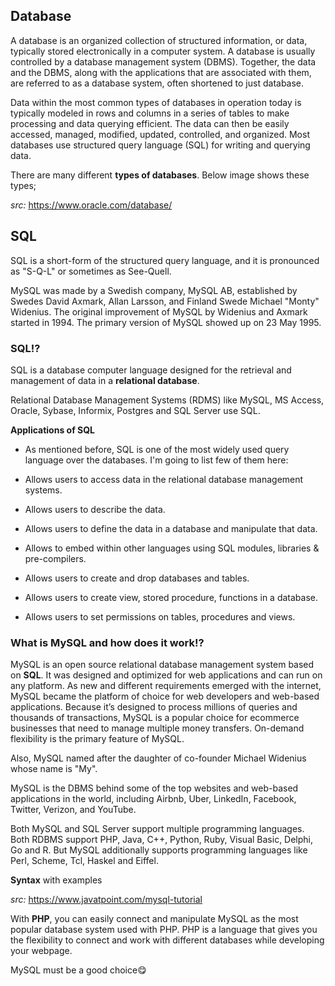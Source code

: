 ## **Database**

A database is an organized collection of structured information, or data, typically stored electronically in a computer system. A database is usually controlled by a database management system (DBMS). Together, the data and the DBMS, along with the applications that are associated with them, are referred to as a database system, often shortened to just database.

Data within the most common types of databases in operation today is typically modeled in rows and columns in a series of tables to make processing and data querying efficient. The data can then be easily accessed, managed, modified, updated, controlled, and organized. Most databases use structured query language (SQL) for writing and querying data.

There are many different **types of databases**. Below image shows these types;



*src:* https://www.oracle.com/database/

## SQL

SQL is a short-form of the structured query language, and it is pronounced as "S-Q-L" or sometimes as See-Quell.

MySQL was made by a Swedish company, MySQL AB, established by Swedes David Axmark, Allan Larsson, and Finland Swede Michael "Monty" Widenius. The original improvement of MySQL by Widenius and Axmark started in 1994. The primary version of MySQL showed up on 23 May 1995.


### SQL!?

SQL is a database computer language designed for the retrieval and management of data in a **relational database**.

Relational Database Management Systems (RDMS) like MySQL, MS Access, Oracle, Sybase, Informix, Postgres and SQL Server use SQL.

**Applications of SQL**

- As mentioned before, SQL is one of the most widely used query language over the databases. I'm going to list few of them here:

- Allows users to access data in the relational database management systems.

- Allows users to describe the data.

- Allows users to define the data in a database and manipulate that data.

- Allows to embed within other languages using SQL modules, libraries & pre-compilers.

- Allows users to create and drop databases and tables.

- Allows users to create view, stored procedure, functions in a database.

- Allows users to set permissions on tables, procedures and views.

### What is MySQL and how does it work!?

MySQL is an open source relational database management system based on **SQL**. It was designed and optimized for web applications and can run on any platform. As new and different requirements emerged with the internet, MySQL became the platform of choice for web developers and web-based applications. Because it’s designed to process millions of queries and thousands of transactions, MySQL is a popular choice for ecommerce businesses that need to manage multiple money transfers. On-demand flexibility is the primary feature of MySQL.

Also, MySQL named after the daughter of co-founder Michael Widenius whose name is "My".

MySQL is the DBMS behind some of the top websites and web-based applications in the world, including Airbnb, Uber, LinkedIn, Facebook, Twitter, Verizon, and YouTube.

Both MySQL and SQL Server support multiple programming languages. Both RDBMS support PHP, Java, C++, Python, Ruby, Visual Basic, Delphi, Go and R. But MySQL additionally supports programming languages like Perl, Scheme, Tcl, Haskel and Eiffel.

**Syntax** with examples



*src:* https://www.javatpoint.com/mysql-tutorial

With **PHP**, you can easily connect and manipulate MySQL as the most popular database system used with PHP.
PHP is a language that gives you the flexibility to connect and work with different databases while developing your webpage.

MySQL must be a good choice😋
